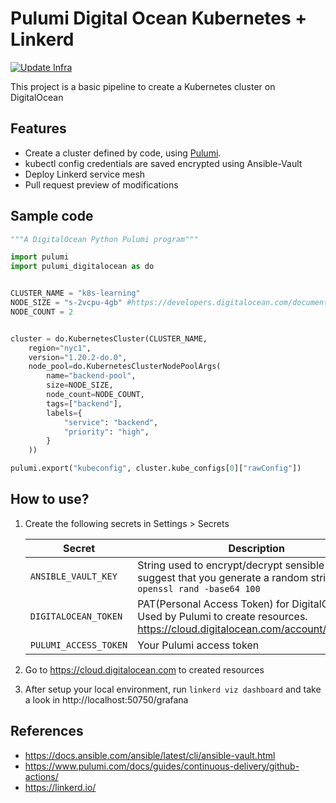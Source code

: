 # Pulumi Digital Ocean Kubernetes + Linkerd

[![Update Infra](https://github.com/RafaelFigueiredo/pulumi-kubernetes/actions/workflows/push.yaml/badge.svg)](https://github.com/RafaelFigueiredo/pulumi-kubernetes/actions/workflows/push.yaml)


This project is a basic pipeline to create a Kubernetes cluster on DigitalOcean


## Features
* Create a cluster defined by code, using [Pulumi](https://pulumi.com).
* kubectl config credentials are saved encrypted using Ansible-Vault
* Deploy Linkerd service mesh
* Pull request preview of modifications

## Sample code
```python
"""A DigitalOcean Python Pulumi program"""

import pulumi
import pulumi_digitalocean as do


CLUSTER_NAME = "k8s-learning"
NODE_SIZE = "s-2vcpu-4gb" #https://developers.digitalocean.com/documentation/changelog/api-v2/new-size-slugs-for-droplet-plan-changes/
NODE_COUNT = 2


cluster = do.KubernetesCluster(CLUSTER_NAME,
    region="nyc1",
    version="1.20.2-do.0",
    node_pool=do.KubernetesClusterNodePoolArgs(
        name="backend-pool",
        size=NODE_SIZE,
        node_count=NODE_COUNT,
        tags=["backend"],
        labels={
            "service": "backend",
            "priority": "high",
        }
    ))

pulumi.export("kubeconfig", cluster.kube_configs[0]["rawConfig"])
```
## How to use?

1. Create the following secrets in Settings > Secrets

    | Secret              | Description       |
    |---------------------|----------------------|
    | `ANSIBLE_VAULT_KEY`   | String used to encrypt/decrypt sensible artifacts. I suggest that you generate a random string using `openssl rand -base64 100`|
    | `DIGITALOCEAN_TOKEN`  | PAT(Personal Access Token) for DigitalOcean. Used by Pulumi to create resources. https://cloud.digitalocean.com/account/api/tokens |
    | `PULUMI_ACCESS_TOKEN` | Your Pulumi access token |   

2. Go to https://cloud.digitalocean.com to created resources
3. After setup your local environment, run `linkerd viz dashboard` and take a look in http://localhost:50750/grafana



## References
* https://docs.ansible.com/ansible/latest/cli/ansible-vault.html
* https://www.pulumi.com/docs/guides/continuous-delivery/github-actions/
* https://linkerd.io/